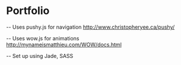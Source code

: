 # Portfolio
-- Uses pushy.js for navigation http://www.christopheryee.ca/pushy/

-- Uses wow.js for animations http://mynameismatthieu.com/WOW/docs.html

-- Set up using Jade, SASS
